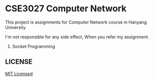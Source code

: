 # CSE3027 Computer Network
This project is assignments for Computer Network course in Hanyang University

I'm not responsible for any side effect, When you refer my assignment.

1. Socket Programming

## LICENSE
[MIT Licensed](./LICENSE)
